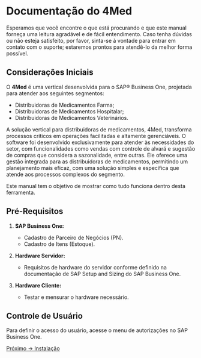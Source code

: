 # Documentação do 4Med

Esperamos que você encontre o que está procurando e que este manual forneça uma leitura agradável e de fácil entendimento. Caso tenha dúvidas ou não esteja satisfeito, por favor, sinta-se à vontade para entrar em contato com o suporte; estaremos prontos para atendê-lo da melhor forma possível.

## Considerações Iniciais

O **4Med** é uma vertical desenvolvida para o SAP® Business One, projetada para atender aos seguintes segmentos:

- Distribuidoras de Medicamentos Farma;
- Distribuidoras de Medicamentos Hospitalar;
- Distribuidoras de Medicamentos Veterinários.

A solução vertical para distribuidoras de medicamentos, 4Med, transforma processos críticos em operações facilitadas e altamente gerenciáveis. O software foi desenvolvido exclusivamente para atender às necessidades do setor, com funcionalidades como vendas com controle de alvará e sugestão de compras que considera a sazonalidade, entre outras. Ele oferece uma gestão integrada para as distribuidoras de medicamentos, permitindo um planejamento mais eficaz, com uma solução simples e específica que atende aos processos complexos do segmento.

Este manual tem o objetivo de mostrar como tudo funciona dentro desta ferramenta.

## Pré-Requisitos

1. **SAP Business One:**
   - Cadastro de Parceiro de Negócios (PN).
   - Cadastro de Itens (Estoque).

2. **Hardware Servidor:**
   - Requisitos de hardware do servidor conforme definido na documentação de SAP Setup and Sizing do SAP Business One.

3. **Hardware Cliente:**
   - Testar e mensurar o hardware necessário.

## Controle de Usuário

Para definir o acesso do usuário, acesse o menu de autorizações no SAP Business One.

[Próximo -> Instalação](4Med-02-Instalação)

